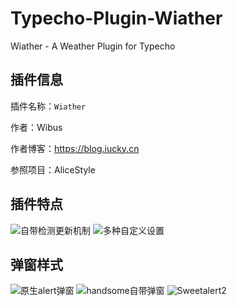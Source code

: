 # Typecho-Plugin-Wiather
Wiather - A Weather Plugin for Typecho

## 插件信息

插件名称：`Wiather`

作者：Wibus

作者博客：https://blog.iucky.cn

参照项目：AliceStyle


## 插件特点

![自带检测更新机制](https://gitee.com/wibus/blog-assets-goo/raw/master/asset-pic/plugin-setting-1.jpg)
![多种自定义设置](https://gitee.com/wibus/blog-assets-goo/raw/master/asset-pic/plugin-setting-2.jpg)

## 弹窗样式

![原生alert弹窗](https://gitee.com/wibus/blog-assets-goo/raw/master/asset-pic/2020-12-5-alert.jpg)
![handsome自带弹窗](https://gitee.com/wibus/blog-assets-goo/raw/master/asset-pic/2020-12-5-handsome-alert.jpg)
![Sweetalert2](https://gitee.com/wibus/blog-assets-goo/raw/master/asset-pic/2020-12-5-sweet-alert.jpg)